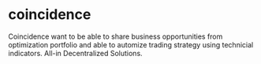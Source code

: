 # coincidence
Coincidence want to be able to share business opportunities from optimization portfolio and able to automize trading strategy using technicial indicators. All-in Decentralized Solutions.
